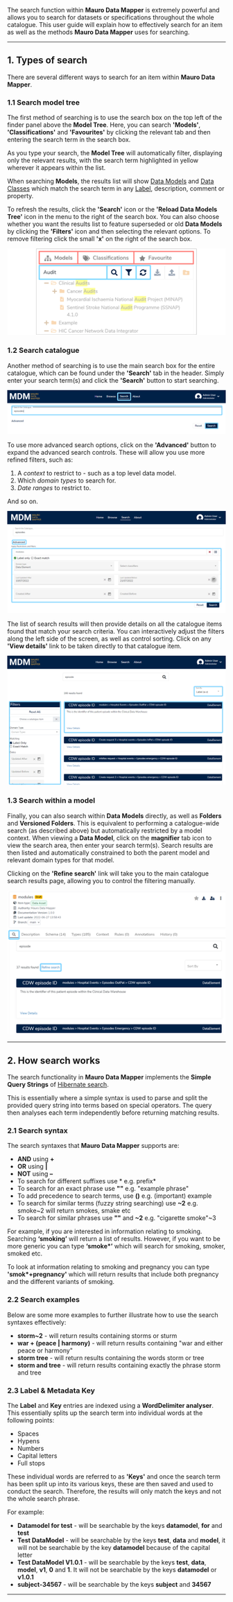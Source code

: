 The search function within **Mauro Data Mapper** is extremely powerful and allows you to search for datasets or specifications throughout the whole catalogue. This user guide will explain how to effectively search for an item as well as the methods **Mauro Data Mapper** uses for searching. 

---

## 1. Types of search

There are several different ways to search for an item within **Mauro Data Mapper**. 

### 1.1 Search model tree

The first method of searching is to use the search box on the top left of the finder panel above the **Model Tree**. Here, you can search **'Models'**, **'Classifications'** and **'Favourites'** by clicking the relevant tab and then entering the search term in the search box. 

As you type your search, the **Model Tree** will automatically filter, displaying only the relevant results, with the search term highlighted in yellow wherever it appears within the list. 

When searching **Models**, the results list will show [Data Models](../../glossary/data-model/data-model.md) and [Data Classes](../../glossary/data-class/data-class.md) which match the search term in any [Label](../../glossary/label/label.md), description, comment or property.

To refresh the results, click the **'Search'** icon or the **'Reload Data Models Tree'** icon in the menu to the right of the search box. You can also choose whether you want the results list to feature superseded or old **Data Models** by clicking the **'Filters'** icon and then selecting the relevant options. To remove filtering click the small **'x'** on the right of the search box. 

![Models search](models-search.png)

### 1.2 Search catalogue

Another method of searching is to use the main search box for the entire catalogue, which can be found under the **'Search'** tab in the header. Simply enter your search term(s) and click the **'Search'** button to start searching.

![Simple search](simple-search.png)

To use more advanced search options, click on the **'Advanced'** button to expand the advanced search controls. These will allow you use more refined filters, such as:

1. A _context_ to restrict to - such as a top level data model.
2. Which _domain types_ to search for.
3. _Date ranges_ to restrict to.

And so on.

![Advanced search](advanced-search.png)

The list of search results will then provide details on all the catalogue items found that match your search criteria. You can interactively adjust the filters along the left side of the screen, as well as control sorting. Click on any **'View details'** link to be taken directly to that catalogue item.

![Search results](search-results.png)

### 1.3 Search within a model

Finally, you can also search within **Data Models** directly, as well as **Folders** and **Versioned Folders**. This is equivalent to performing a catalogue-wide search (as described above) but automatically restricted by a model context. When viewing a **Data Model**, click on the **magnifier** tab icon to view the search area, then enter your search term(s). Search results are then listed and automatically constrained to both the parent model and relevant domain types for that model.

Clicking on the **'Refine search'** link will take you to the main catalogue search results page, allowing you to control the filtering manually.

![Search within model](search-within-model.png)

---

## 2. How search works

The search functionality in **Mauro Data Mapper** implements the **Simple Query Strings** of [Hibernate search](https://docs.jboss.org/hibernate/stable/search/reference/en-US/html_single/#_simple_query_string_queries%7CSimple). 

This is essentially where a simple syntax is used to parse and split the provided query string into terms based on special operators. The query then analyses each term independently before returning matching results. 

### 2.1 Search syntax

The search syntaxes that **Mauro Data Mapper** supports are:

* **AND** using **+**
* **OR** using **|**
* **NOT** using **–**
* To search for different suffixes use * e.g. prefix* 
* To search for an exact phrase use **""** e.g. "example phrase"
* To add precedence to search terms, use **()** e.g. (important) example
* To search for similar terms (fuzzy string searching) use **~2** e.g. smoke~2 will return smokes, smake etc
* To search for similar phrases use **""** and **~2** e.g. "cigarette smoke"~3

For example, if you are interested in information relating to smoking. Searching **‘smoking’** will return a list of results. However, if you want to be more generic you can type __‘smoke*’__ which will search for smoking, smoker, smoked etc. 

To look at information relating to smoking and pregnancy you can type __'smok*+pregnancy'__ which will return results that include both pregnancy and the different variants of smoking.  

### 2.2 Search examples

Below are some more examples to further illustrate how to use the search syntaxes effectively:

* **storm~2** - will return results containing storms or sturm
* **war + (peace | harmony)** - will return results containing "war and either peace or harmony"
* **storm tree** - will return results containing the words storm or tree
* **storm and tree** - will return results containing exactly the phrase storm and tree

### 2.3 Label & Metadata Key

The **Label** and **Key** entries are indexed using a **WordDelimiter analyser**. This essentially splits up the search term into individual words at the following points:

* Spaces 
* Hypens
* Numbers
* Capital letters
* Full stops

These individual words are referred to as **'Keys'** and once the search term has been split up into its various keys, these are then saved and used to conduct the search. Therefore, the results will only match the keys and not the whole search phrase.

For example:

* **Datamodel for test** - will be searchable by the keys **datamodel**, **for** and **test**
* **Test DataModel** - will be searchable by the keys **test**, **data** and **model**, it will not be searchable by the key **datamodel** because of the capital letter
* **Test DataModel V1.0.1** - will be searchable by the keys **test**, **data**, **model**, **v1**, **0** and **1**. It will not be searchable by the keys **datamodel** or **v1.0.1**
* **subject-34567** - will be searchable by the keys **subject** and **34567**


---